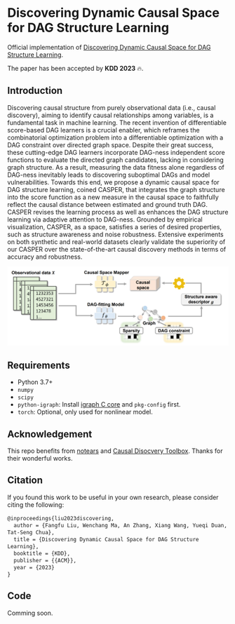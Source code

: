 # Discovering Dynamic Causal Space for DAG Structure Learning

Official implementation of [Discovering Dynamic Causal Space for DAG Structure Learning](https://arxiv.org/pdf/2306.02822.pdf).

The paper has been accepted by **KDD 2023** 🔥.
## Introduction
Discovering causal structure from purely observational data (i.e., causal discovery), aiming to identify causal relationships among variables, is a fundamental task in machine learning. The recent invention of differentiable score-based DAG learners is a crucial enabler, which reframes the combinatorial optimization problem into a differentiable optimization with a DAG constraint over directed graph space. Despite their great success, these cutting-edge DAG learners incorporate DAG-ness independent score functions to evaluate the directed graph candidates, lacking in considering graph structure. As a result, measuring the data fitness alone regardless of DAG-ness inevitably leads to discovering suboptimal DAGs and model vulnerabilities. Towards this end, we propose a dynamic causal space for DAG structure learning, coined CASPER, that integrates the graph structure into the score function as a new measure in the causal space to faithfully reflect the causal distance between estimated and ground truth DAG. CASPER revises the learning process as well as enhances the DAG structure learning via adaptive attention to DAG-ness. Grounded by empirical visualization, CASPER, as a space, satisfies a series of desired properties, such as structure awareness and noise robustness. Extensive experiments on both synthetic and real-world datasets clearly validate the superiority of our CASPER over the state-of-the-art causal discovery methods in terms of accuracy and robustness.

<div align="center">
  <img src="files/CASPER.png"/>
</div>

## Requirements

- Python 3.7+
- `numpy`
- `scipy`
- `python-igraph`: Install [igraph C core](https://igraph.org/c/) and `pkg-config` first.
- `torch`: Optional, only used for nonlinear model.


## Acknowledgement
This repo benefits from [notears](https://github.com/xunzheng/notears) and [Causal Disocvery Toolbox](https://fentechsolutions.github.io/CausalDiscoveryToolbox/html/index.html). Thanks for their wonderful works.



## Citation
If you found this work to be useful in your own research, please consider citing the following:
```
@inproceedings{liu2023discovering,
  author = {Fangfu Liu, Wenchang Ma, An Zhang, Xiang Wang, Yueqi Duan, Tat-Seng Chua},
  title = {Discovering Dynamic Causal Space for DAG Structure Learning},
  booktitle = {KDD},
  publisher = {{ACM}},
  year = {2023}
}
```

## Code
Comming soon.